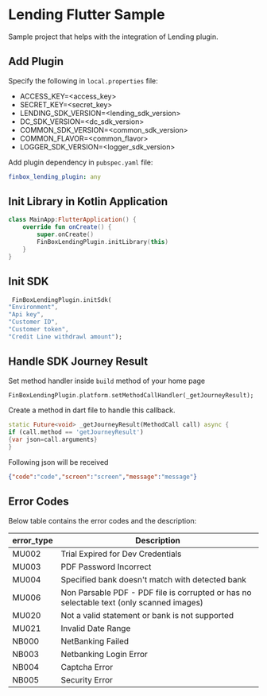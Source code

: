 # Lending Flutter Sample

Sample project that helps with the integration of Lending plugin.


## Add Plugin

Specify the following in `local.properties` file:

- ACCESS_KEY=<access_key>
- SECRET_KEY=<secret_key>
- LENDING_SDK_VERSION=<lending_sdk_version>
- DC_SDK_VERSION=<dc_sdk_version>
- COMMON_SDK_VERSION=<common_sdk_version>
- COMMON_FLAVOR=<common_flavor>
- LOGGER_SDK_VERSION=<logger_sdk_version>

Add plugin dependency in `pubspec.yaml` file:

 ```yaml
 finbox_lending_plugin: any
 ```

## Init Library in Kotlin Application

```kotlin
class MainApp:FlutterApplication() {
    override fun onCreate() {
        super.onCreate()
        FinBoxLendingPlugin.initLibrary(this)
    }
}
```

## Init SDK

```dart
 FinBoxLendingPlugin.initSdk(
"Environment",
"Api key",
"Customer ID",
"Customer token",
"Credit Line withdrawl amount");
```


## Handle SDK Journey Result

Set method handler inside `build` method of your home page

```dart
FinBoxLendingPlugin.platform.setMethodCallHandler(_getJourneyResult);
```

Create a method in dart file to handle this callback.


```dart
static Future<void> _getJourneyResult(MethodCall call) async {
if (call.method == 'getJourneyResult')
{var json=call.arguments}
}
```
Following json will be received
```json
{"code":"code","screen":"screen","message":"message"}
```

## Error Codes

Below table contains the error codes and the description:

error_type | Description |
--- | --- | 
MU002 | Trial Expired for Dev Credentials
MU003 | PDF Password Incorrect
MU004 | Specified bank doesn't match with detected bank
MU006 | Non Parsable PDF - PDF file is corrupted or has no selectable text (only scanned images)
MU020 | Not a valid statement or bank is not supported
MU021 | Invalid Date Range
NB000 | NetBanking Failed
NB003 | Netbanking Login Error
NB004 | Captcha Error
NB005 | Security Error
